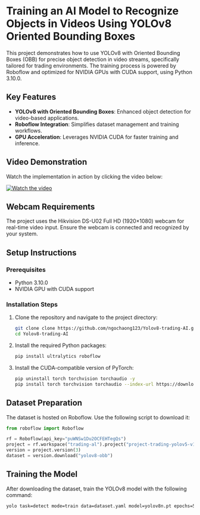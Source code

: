 # Training an AI Model to Recognize Objects in Videos Using YOLOv8 Oriented Bounding Boxes

This project demonstrates how to use YOLOv8 with Oriented Bounding Boxes (OBB) for precise object detection in video streams, specifically tailored for trading environments. The training process is powered by Roboflow and optimized for NVIDIA GPUs with CUDA support, using Python 3.10.0.

## Key Features

- **YOLOv8 with Oriented Bounding Boxes**: Enhanced object detection for video-based applications.
- **Roboflow Integration**: Simplifies dataset management and training workflows.
- **GPU Acceleration**: Leverages NVIDIA CUDA for faster training and inference.

## Video Demonstration

Watch the implementation in action by clicking the video below:

[![Watch the video](https://img.youtube.com/vi/djSFUutVCRk/maxresdefault.jpg)](https://youtu.be/djSFUutVCRk)

## Webcam Requirements

The project uses the Hikvision DS-U02 Full HD (1920×1080) webcam for real-time video input. Ensure the webcam is connected and recognized by your system.

## Setup Instructions

### Prerequisites

- Python 3.10.0
- NVIDIA GPU with CUDA support

### Installation Steps

1. Clone the repository and navigate to the project directory:
    ```bash
    git clone clone https://github.com/ngochaong123/Yolov8-trading-AI.git
    cd Yolov8-trading-AI
    ```

2. Install the required Python packages:
    ```bash
    pip install ultralytics roboflow
    ```

3. Install the CUDA-compatible version of PyTorch:
    ```bash
    pip uninstall torch torchvision torchaudio -y
    pip install torch torchvision torchaudio --index-url https://download.pytorch.org/whl/cu118
    ```

## Dataset Preparation

The dataset is hosted on Roboflow. Use the following script to download it:

```python
from roboflow import Roboflow

rf = Roboflow(api_key="puWNSw1Du2OCFEHTegQs")
project = rf.workspace("trading-al").project("project-trading-yolov5-v1")
version = project.version(3)
dataset = version.download("yolov8-obb")
```

## Training the Model

After downloading the dataset, train the YOLOv8 model with the following command:

```bash
yolo task=detect mode=train data=dataset.yaml model=yolov8n.pt epochs=50 imgsz=640
```  
